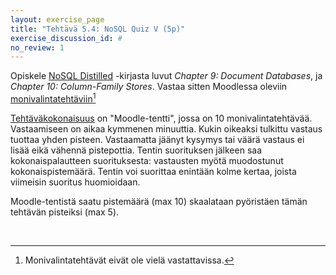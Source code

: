 ```yaml
---
layout: exercise_page
title: "Tehtävä 5.4: NoSQL Quiz V (5p)"
exercise_discussion_id: #
no_review: 1
---
```


Opiskele [NoSQL Distilled][reading] -kirjasta luvut  *Chapter 9: Document Databases*, ja *Chapter 10: Column-Family Stores*. Vastaa sitten Moodlessa oleviin [monivalintatehtäviin][quiz][^1]

[reading]: /tkj2017s/viitteet/#nosql-distilled
[quiz]: #

[^1]: Monivalintatehtävät eivät ole vielä vastattavissa.


[Tehtäväkokonaisuus][quiz] on "Moodle-tentti", jossa on 10 monivalintatehtävää. Vastaamiseen on aikaa kymmenen minuuttia. Kukin oikeaksi tulkittu vastaus tuottaa yhden pisteen. Vastaamatta jäänyt kysymys tai väärä vastaus ei lisää eikä vähennä pistepottia. Tentin suorituksen jälkeen saa kokonaispalautteen suorituksesta: vastausten myötä muodostunut kokonaispistemäärä. Tentin voi suorittaa enintään kolme kertaa, joista viimeisin suoritus huomioidaan.

Moodle-tentistä saatu pistemäärä (max 10) skaalataan pyöristäen tämän tehtävän pisteiksi (max 5).

<br/>



